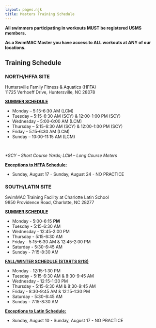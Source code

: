 ```yaml
---
layout: pages.njk
title: Masters Training Schedule
---
```

<div class="bg-gray-100 p-6 my-6 text-center" markdown="1">

**<p>All swimmers participating in workouts MUST be registered USMS members.** </p>**<p>As a SwimMAC Master you have access to ALL workouts at ANY of our locations.</p>**

</div>

<h2 class="separator-center">Training Schedule</h2>

<div class="flex flex-wrap -mx-4" markdown="1">
<div class="w-full md:w-1/2 p-4" markdown="1">

### NORTH/HFFA SITE

<p>Huntersville Family Fitness & Aquatics (HFFA)<br>11725 Verhoeff Drive, Huntersville, NC 28078</p>

<span style="text-decoration: underline;"><strong>SUMMER SCHEDULE</strong></span>

<ul>

<li>Monday – 5:15-6:30 AM (LCM)

<li>Tuesday – 5:15-6:30 AM (SCY) & 12:00-1:00 PM (SCY)

<li>Wednesday - 5:00-6:00 AM (LCM)

<li>Thursday – 5:15-6:30 AM (SCY) & 12:00-1:00 PM (SCY)

<li>Friday – 5:15-6:30 AM (LCM)

<li>Sunday – 10:00-11:15 AM (LCM)

</ul>

<br>

*\*SCY – Short Course Yards; LCM – Long Course Meters*

<div class="bg-gray-100 p-6 my-6 text-left" markdown="1">

<span style="text-decoration: underline;"><strong>Exceptions to HFFA Schedule:</strong></span>

<ul>

<li>Sunday, August 17 - Sunday, August 24 - NO PRACTICE

</ul>

</div>

</div>

<div class="w-full md:w-1/2 p-4" markdown="1">

### SOUTH/LATIN SITE

<p>SwimMAC Training Facility at Charlotte Latin School<br>9850 Providence Road, Charlotte, NC 28277</p>

<span style="text-decoration: underline;"><strong>SUMMER SCHEDULE</strong></span>

<ul>

<li>Monday - 5:00-6:15 <b>PM</b>

<li>Tuesday - 5:15-6:30 AM

<li>Wednesday - 12:45-2:00 PM

<li>Thursday - 5:15-6:30 AM

<li>Friday - 5:15-6:30 AM & 12:45-2:00 PM

<li>Saturday - 5:30-6:45 AM

<li>Sunday - 7:15-8:30 AM

</ul>

<span style="text-decoration: underline;"><strong>FALL/WINTER SCHEDULE (STARTS 8/18)</strong></span>

<ul>

<li>Monday - 12:15-1:30 PM

<li>Tuesday - 5:15-6:30 AM & 8:30-9:45 AM

<li>Wednesday - 12:15-1:30 PM

<li>Thursday - 5:15-6:30 AM & 8:30-9:45 AM

<li>Friday - 8:30-9:45 AM & 12:15-1:30 PM

<li>Saturday - 5:30-6:45 AM

<li>Sunday - 7:15-8:30 AM

</ul>

<div class="bg-gray-100 p-6 my-6 text-left" markdown="1">

<span style="text-decoration: underline;"><strong>Exceptions to Latin Schedule:</strong></span>

<ul>

<li>Sunday, August 10 - Sunday, August 17 - NO PRACTICE

</ul>

</div>

</div>

</div>